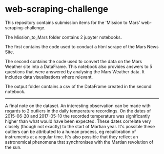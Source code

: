 # web-scraping-challenge

This repository contains submission items for the 'Mission to Mars' web-scraping-challenge.

The Mission_to_Mars folder contains 2 jupyter notebooks.

The first contains the code used to conduct a html scrape of the Mars News Site.

The second contains the code used to convert the data on the Mars Weather site into a DataFrame.
This notebook also provides answers to 5 questions that were answered by analysing the Mars Weather data. It includes data visualisations where relevant.

The output folder contains a csv of the DataFrame created in the second notebook.

----

A final note on the dataset. An interesting observation can be made with regards to 2 outliers in the daily temperature recordings.
On the dates of 2015-06-20 and 2017-05-10 the recorded temperature was significantly higher than what would have been expected.
These dates correlate very closely (though not exactly) to the start of Martian year.
It's possible these outliers can be attributed to a human process, eg recalibration of instruments at a regular time.
It's also possible that they reflect an astronomical phenomena that synchronises with the Martian revolution of the sun.
